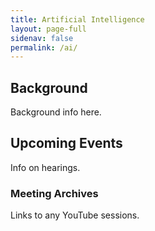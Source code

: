 ```yaml
---
title: Artificial Intelligence
layout: page-full
sidenav: false
permalink: /ai/
--- 
```

## Background

Background info here.

## Upcoming Events

Info on hearings.

### Meeting Archives

Links to any YouTube sessions.
